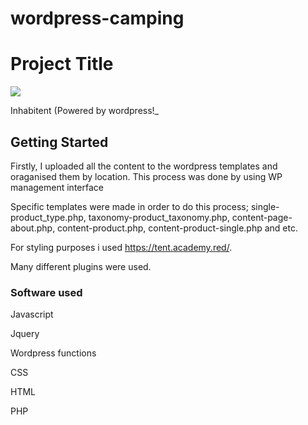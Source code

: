 # wordpress-camping

# Project Title

![](inhabitent.gif)


Inhabitent (Powered by wordpress!_
## Getting Started

Firstly, I uploaded all the content to the wordpress templates and oraganised them by location. This process was done by using WP management interface

Specific templates were made in order to do this process; single-product_type.php, taxonomy-product_taxonomy.php, content-page-about.php, content-product.php, content-product-single.php and etc.


For styling purposes i used https://tent.academy.red/. 

Many different plugins were used.



### Software used

Javascript

Jquery

Wordpress functions 

CSS

HTML

PHP

